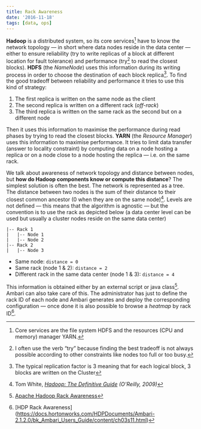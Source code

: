 ```yaml
---
title: Rack Awareness
date: '2016-11-18'
tags: [data, ops]
---
```


**Hadoop** is a distributed system, so its core services[^1] have to know the network topology — in short where data nodes reside in the data center — either to ensure reliability (try to write replicas of a block at different location for fault tolerance) and performance (try[^2] to read the closest blocks).
**HDFS** (the *NameNode*) uses this information during its writing process in order to choose the destination of each block replica[^3]. To find the good tradeoff between reliability and performance it tries to use this kind of strategy:

1. The first replica is written on the same node as the client
2. The second replica is written on a different rack (*off-rack*)
3. The third replica is written on the same rack as the second but on a different node

Then it uses this information to maximise the performance during read phases by trying to read the closest blocks.
**YARN** (the *Resource Manager*) uses this information to maximise performance. It tries to limit data transfer (answer to locality constraint) by computing data on a node hosting a replica or on a node close to a node hosting the replica — i.e. on the same rack.

We talk about awareness of network topology and distance between nodes, but **how do Hadoop components know or compute this distance**? The simplest solution is often the best. The network is represented as a tree. The distance between two nodes is the sum of their distance to their closest common ancestor (0 when they are on the same node)[^4]. Levels are not defined — this means that the algorithm is agnostic — but the convention is to use the rack as depicted below (a data center level can be used but usually a cluster nodes reside on the same data center)

```
|-- Rack 1
|   |-- Node 1
|   |-- Node 2
|-- Rack 2
|   |-- Node 3
````

* Same node: `distance = 0`
* Same rack (node 1 & 2): `distance = 2`
* Different rack in the same data center (node 1 & 3): `distance = 4`

This information is obtained either by an external script or java class[^5]. Ambari can also take care of this. The administrator has just to define the rack ID of each node and Ambari generates and deploy the corresponding configuration — once done it is also possible to browse a *heatmap* by rack ID[^6].

[^1]: Core services are the file system HDFS and the resources (CPU and memory) manager YARN.
[^2]: I often use the verb “try” because finding the best tradeoff is not always possible according to other constraints like nodes too full or too busy.
[^3]: The typical replication factor is 3 meaning that for each logical block, 3 blocks are written on the Cluster
[^4]: Tom White, *[Hadoop: The Definitive Guide](https://www.goodreads.com/book/show/25000038-hadoop) (O'Reilly, 2009)*
[^5]: [Apache Hadoop Rack Awareness](https://hadoop.apache.org/docs/r2.7.2/hadoop-project-dist/hadoop-common/RackAwareness.html)
[^6]: [HDP Rack Awareness] (https://docs.hortonworks.com/HDPDocuments/Ambari-2.1.2.0/bk_Ambari_Users_Guide/content/ch03s11.html)
